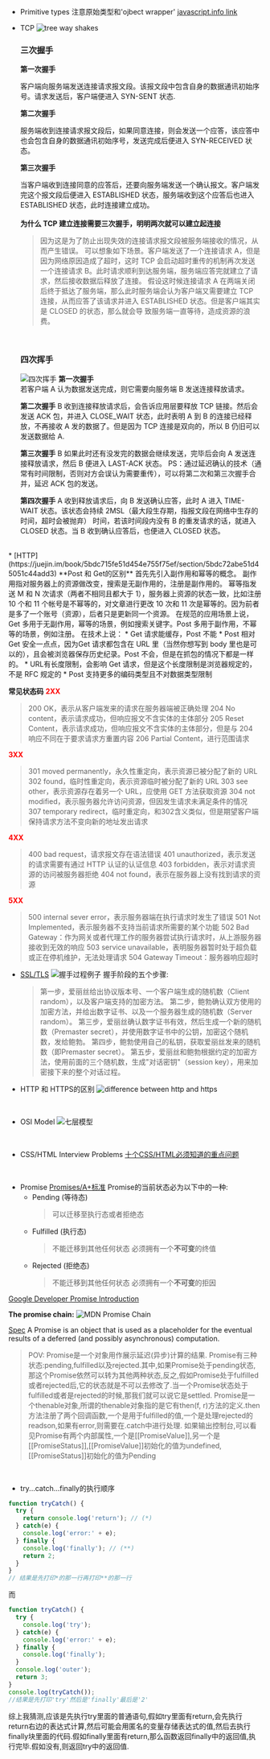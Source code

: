 * Primitive types
注意原始类型和'ojbect wrapper'
  [javascript.info link](https://javascript.info/primitives-methods)
* TCP
![tree way shakes](https://user-gold-cdn.xitu.io/2018/5/1/1631bf1e79b3cd42?imageView2/0/w/1280/h/960/format/webp/ignore-error/1)
  ### 三次握手
  **第一次握手**  

  客户端向服务端发送连接请求报文段。该报文段中包含自身的数据通讯初始序号。请求发送后，客户端便进入 SYN-SENT 状态.  

  **第二次握手**   

  服务端收到连接请求报文段后，如果同意连接，则会发送一个应答，该应答中也会包含自身的数据通讯初始序号，发送完成后便进入 SYN-RECEIVED 状态。  

  **第三次握手**  

  当客户端收到连接同意的应答后，还要向服务端发送一个确认报文。客户端发完这个报文段后便进入 ESTABLISHED 状态，服务端收到这个应答后也进入 ESTABLISHED 状态，此时连接建立成功。  
  <br/>
  **为什么 TCP 建立连接需要三次握手，明明两次就可以建立起连接**
  >因为这是为了防止出现失效的连接请求报文段被服务端接收的情况，从而产生错误。
  >可以想象如下场景。客户端发送了一个连接请求 A，但是因为网络原因造成了超时，这时 TCP 会启动超时重传的机制再次发送一个连接请求 B。此时请求顺利到达服务端，服务端应答完就建立了请求，然后接收数据后释放了连接。
  >假设这时候连接请求 A 在两端关闭后终于抵达了服务端，那么此时服务端会认为客户端又需要建立 TCP 连接，从而应答了该请求并进入 ESTABLISHED 状态。但是客户端其实是 CLOSED 的状态，那么就会导 致服务端一直等待，造成资源的浪费。
  
  <br/>
  
  ### 四次挥手
  ![四次挥手](https://user-gold-cdn.xitu.io/2018/5/2/1631fb807f2c6c1b?imageView2/0/w/1280/h/960/format/webp/ignore-error/1)
  **第一次握手**  
  若客户端 A 认为数据发送完成，则它需要向服务端 B 发送连接释放请求。  

  **第二次握手**
  B 收到连接释放请求后，会告诉应用层要释放 TCP 链接。然后会发送 ACK 包，并进入 CLOSE_WAIT 状态，此时表明 A 到 B 的连接已经释放，不再接收 A 发的数据了。但是因为 TCP 连接是双向的，所以 B 仍旧可以发送数据给 A.  

  **第三次握手**
  B 如果此时还有没发完的数据会继续发送，完毕后会向 A 发送连接释放请求，然后 B 便进入 LAST-ACK 状态。
  PS：通过延迟确认的技术（通常有时间限制，否则对方会误认为需要重传），可以将第二次和第三次握手合并，延迟 ACK 包的发送。  
  
  **第四次握手**
  A 收到释放请求后，向 B 发送确认应答，此时 A 进入 TIME-WAIT 状态。该状态会持续 2MSL（最大段生存期，指报文段在网络中生存的时间，超时会被抛弃） 时间，若该时间段内没有 B 的重发请求的话，就进入 CLOSED 状态。当 B 收到确认应答后，也便进入 CLOSED 状态。
</br>
* [HTTP](https://juejin.im/book/5bdc715fe51d454e755f75ef/section/5bdc72abe51d45051c44add3)
  **Post 和 Get的区别**
  首先先引入副作用和幂等的概念。
  副作用指对服务器上的资源做改变，搜索是无副作用的，注册是副作用的。
  幂等指发送 M 和 N 次请求（两者不相同且都大于 1），服务器上资源的状态一致，比如注册 10 个和 11 个帐号是不幂等的，对文章进行更改 10 次和 11 次是幂等的。因为前者是多了一个账号（资源），后者只是更新同一个资源。
  在规范的应用场景上说，Get 多用于无副作用，幂等的场景，例如搜索关键字。Post 多用于副作用，不幂等的场景，例如注册。
  在技术上说：
  * Get 请求能缓存，Post 不能
  * Post 相对 Get 安全一点点，因为Get 请求都包含在 URL 里（当然你想写到 body 里也是可以的），且会被浏览器保存历史纪录。Post 不会，但是在抓包的情况下都是一样的。
  * URL有长度限制，会影响 Get 请求，但是这个长度限制是浏览器规定的，不是 RFC 规定的
  * Post 支持更多的编码类型且不对数据类型限制

 **常见状态码**
 <b style="color:red">2XX</b>
>200 OK，表示从客户端发来的请求在服务器端被正确处理
204 No content，表示请求成功，但响应报文不含实体的主体部分
205 Reset Content，表示请求成功，但响应报文不含实体的主体部分，但是与 204 响应不同在于要求请求方重置内容
206 Partial Content，进行范围请求

<b style="color:red">3XX</b>
>301 moved permanently，永久性重定向，表示资源已被分配了新的 URL
302 found，临时性重定向，表示资源临时被分配了新的 URL
303 see other，表示资源存在着另一个 URL，应使用 GET 方法获取资源
304 not modified，表示服务器允许访问资源，但因发生请求未满足条件的情况
307 temporary redirect，临时重定向，和302含义类似，但是期望客户端保持请求方法不变向新的地址发出请求

<b style="color:red">4XX</b>
>400 bad request，请求报文存在语法错误
401 unauthorized，表示发送的请求需要有通过 HTTP 认证的认证信息
403 forbidden，表示对请求资源的访问被服务器拒绝
404 not found，表示在服务器上没有找到请求的资源

<b style="color:red">5XX</b>
>500 internal sever error，表示服务器端在执行请求时发生了错误
501 Not Implemented，表示服务器不支持当前请求所需要的某个功能
502 Bad Gateway：作为网关或者代理工作的服务器尝试执行请求时，从上游服务器接收到无效的响应
503 service unavailable，表明服务器暂时处于超负载或正在停机维护，无法处理请求
504 Gateway Timeout：服务器响应超时

* [SSL/TLS](http://www.ruanyifeng.com/blog/2014/09/illustration-ssl.html)
![握手过程例子](http://www.ruanyifeng.com/blogimg/asset/2014/bg2014092002.png)
握手阶段的五个步骤:
  >第一步，爱丽丝给出协议版本号、一个客户端生成的随机数（Client random），以及客户端支持的加密方法。
  第二步，鲍勃确认双方使用的加密方法，并给出数字证书、以及一个服务器生成的随机数（Server random）。
  第三步，爱丽丝确认数字证书有效，然后生成一个新的随机数（Premaster secret），并使用数字证书中的公钥，加密这个随机数，发给鲍勃。
  第四步，鲍勃使用自己的私钥，获取爱丽丝发来的随机数（即Premaster secret）。
  第五步，爱丽丝和鲍勃根据约定的加密方法，使用前面的三个随机数，生成"对话密钥"（session key），用来加密接下来的整个对话过程。

* HTTP 和 HTTPS的区别
  ![difference between http and https](https://user-gold-cdn.xitu.io/2018/5/11/1634e5e73b781926?imageView2/0/w/1280/h/960/format/webp/ignore-error/1)

</br>

* OSI Model
![七层模型](https://www.cloudflare.com/img/learning/ddos/what-is-a-ddos-attack/osi-model-7-layers.svg)
</br>

* CSS/HTML Interview Problems
  [十个CSS/HTML必须知道的重点问题](https://www.cloudflare.com/img/learning/ddos/what-is-a-ddos-attack/osi-model-7-layers.svg)
</br>

* Promise
[Promises/A+标准](https://www.ituring.com.cn/article/66566)
  Promise的当前状态必为以下中的一种:
    * Pending (等待态)
      >可以迁移至执行态或者拒绝态
    * Fulfilled (执行态)
      >不能迁移到其他任何状态
      >必须拥有一个<b>不可变</b>的终值
    * Rejected (拒绝态)
      >不能迁移到其他任何状态
      >必须拥有一个<b>不可变</b>的拒因

[Google Developer Promise Introduction](https://developers.google.com/web/fundamentals/primers/promises)
</br>

<b>The promise chain:</b>
![MDN Promise Chain](https://mdn.mozillademos.org/files/15911/promises.png)</br>

[Spec](https://www.ecma-international.org/ecma-262/#sec-promise-objects)
A Promise is an object that is used as a placeholder for the eventual results of a deferred (and possibly asynchronous) computation.
>POV:
Promise是一个对象用作展示延迟(异步)计算的结果.
Promise有三种状态:pending,fulfilled以及rejected.其中,如果Promise处于pending状态,那这个Promise依然可以转为其他两种状态,反之,假如Promise处于fulfilled或者rejected后,它的状态就是不可以去修改了.当一个Promise状态处于fulfilled或者是rejected的时候,那我们就可以说它是settled.
Promise是一个thenable对象,所谓的thenable对象指的是它有then(f, r)方法的定义.then方法注册了两个回调函数,一个是用于fulfilled的值,一个是处理rejected的readson,如果有error,则需要在.catch中进行处理.
如果输出控制台,可以看见Promise有两个内部属性,一个是[[PromiseValue]],另一个是[[PromiseStatus]],[[PromiseValue]]初始化的值为undefined,[[PromiseStatus]]初始化的值为Pending

</br>

* try...catch...finally的执行顺序
```javascript
function tryCatch() {
  try {
    return console.log('return'); // (*)
  } catch(e) {
    console.log('error:' + e);
  } finally {
    console.log('finally'); // (**)
    return 2;
  }
}
// 结果是先打印*的那一行再打印**的那一行
```
而
```javascript
function tryCatch() {
  try {
    console.log('try');
  } catch(e) {
    console.log('error:' + e);
  } finally {
    console.log('finally');
  }
  console.log('outer');
  return 3;
}
console.log(tryCatch());
//结果是先打印'try'然后是'finally'最后是'2'
```
综上我猜测,应该是先执行try里面的普通语句,假如try里面有return,会先执行return右边的表达式计算,然后可能会用匿名的变量存储表达式的值,然后去执行finally块里面的代码.假如finally里面有return,那么函数返回finally中的返回值,执行完毕.假如没有,则返回try中的返回值.